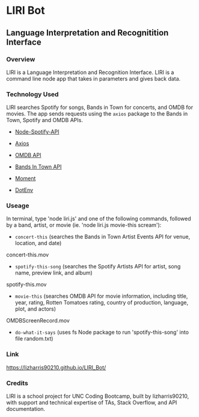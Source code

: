 # LIRI Bot

## Language Interpretation and Recognitition Interface

### Overview

LIRI is a Language Interpretation and Recognition Interface. LIRI is a command line node app that takes in parameters and gives back data.

### Technology Used

LIRI searches Spotify for songs, Bands in Town for concerts, and OMDB for movies. The app sends requests using the `axios` package to the Bands in Town, Spotify and OMDB APIs.

- [Node-Spotify-API](https://www.npmjs.com/package/node-spotify-api)

- [Axios](https://www.npmjs.com/package/axios)

- [OMDB API](http://www.omdbapi.com)

- [Bands In Town API](http://www.artists.bandsintown.com/bandsintown-api)

- [Moment](https://www.npmjs.com/package/moment)

- [DotEnv](https://www.npmjs.com/package/dotenv)

### Useage

In terminal, type 'node liri.js' and one of the following commands, followed by a band, artist, or movie (ie. 'node liri.js movie-this scream'):

- `concert-this` (searches the Bands in Town Artist Events API for venue, location, and date)

concert-this.mov

- `spotify-this-song` (searches the Spotify Artists API for artist, song name, preview link, and album)

spotify-this.mov

- `movie-this` (searches OMDB API for movie information, including title, year, rating, Rotten Tomatoes rating, country of production, language, plot, and actors)

OMDBScreenRecord.mov

- `do-what-it-says` (uses fs Node package to run 'spotify-this-song' into file random.txt)

### Link

https://lizharris90210.github.io/LIRI_Bot/

### Credits

LIRI is a school project for UNC Coding Bootcamp, built by lizharris90210, with support and technical expertise of TAs, Stack Overflow, and API documentation.
